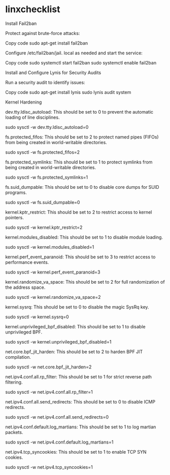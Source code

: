 # linxchecklist

Install Fail2ban

Protect against brute-force attacks:

Copy code
sudo apt-get install fail2ban


Configure /etc/fail2ban/jail. local as needed and start the service:

Copy code
sudo systemctl start fail2ban
sudo systemctl enable fail2ban

Install and Configure Lynis for Security Audits

Run a security audit to identify issues:

Copy code
sudo apt-get install lynis
sudo lynis audit system

Kernel Hardening

dev.tty.ldisc_autoload: This should be set to 0 to prevent the automatic loading of line disciplines.

 

sudo sysctl -w dev.tty.ldisc_autoload=0

fs.protected_fifos: This should be set to 2 to protect named pipes (FIFOs) from being created in world-writable directories.

 

sudo sysctl -w fs.protected_fifos=2

fs.protected_symlinks: This should be set to 1 to protect symlinks from being created in world-writable directories.

 

sudo sysctl -w fs.protected_symlinks=1

fs.suid_dumpable: This should be set to 0 to disable core dumps for SUID programs.

 

sudo sysctl -w fs.suid_dumpable=0

kernel.kptr_restrict: This should be set to 2 to restrict access to kernel pointers.

 

sudo sysctl -w kernel.kptr_restrict=2

kernel.modules_disabled: This should be set to 1 to disable module loading.

 

sudo sysctl -w kernel.modules_disabled=1

kernel.perf_event_paranoid: This should be set to 3 to restrict access to performance events.

 

sudo sysctl -w kernel.perf_event_paranoid=3

kernel.randomize_va_space: This should be set to 2 for full randomization of the address space.

 

sudo sysctl -w kernel.randomize_va_space=2

kernel.sysrq: This should be set to 0 to disable the magic SysRq key.

 

sudo sysctl -w kernel.sysrq=0

kernel.unprivileged_bpf_disabled: This should be set to 1 to disable unprivileged BPF.

 

sudo sysctl -w kernel.unprivileged_bpf_disabled=1

net.core.bpf_jit_harden: This should be set to 2 to harden BPF JIT compilation.

 

sudo sysctl -w net.core.bpf_jit_harden=2

net.ipv4.conf.all.rp_filter: This should be set to 1 for strict reverse path filtering.

 

sudo sysctl -w net.ipv4.conf.all.rp_filter=1

net.ipv4.conf.all.send_redirects: This should be set to 0 to disable ICMP redirects.

 

sudo sysctl -w net.ipv4.conf.all.send_redirects=0

net.ipv4.conf.default.log_martians: This should be set to 1 to log martian packets.

 

sudo sysctl -w net.ipv4.conf.default.log_martians=1

net.ipv4.tcp_syncookies: This should be set to 1 to enable TCP SYN cookies.

 

sudo sysctl -w net.ipv4.tcp_syncookies=1
